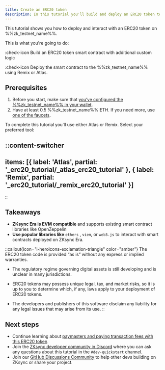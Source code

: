 ```yaml
---
title: Create an ERC20 token
description: In this tutorial you'll build and deploy an ERC20 token to %%zk_testnet_name%%
---
```


This tutorial shows you how to deploy and interact with an ERC20 token on %%zk_testnet_name%%.

This is what you're going to do:

:check-icon Build an ERC20 token smart contract with additional custom logic

:check-icon Deploy the smart contract to the %%zk_testnet_name%% using Remix or Atlas.

## Prerequisites

1. Before you start, make sure that
[you’ve configured the %%zk_testnet_name%% in your wallet](/build/connect-to-zksync).
2. Have at least 0.5 %%zk_testnet_name%% ETH. If you need more, use [one of the faucets](/ecosystem/network-faucets).

To complete this tutorial you'll use either Atlas or Remix. Select your preferred tool:

::content-switcher
---
items: [{
  label: 'Atlas',
  partial: '_erc20_tutorial/_atlas_erc20_tutorial'
}, {
  label: 'Remix',
  partial: '_erc20_tutorial/_remix_erc20_tutorial'
}]
---
::

## Takeaways

- **ZKsync Era is EVM compatible** and supports existing smart contract libraries like OpenZeppelin
- **Use popular libraries like** `ethers` , `viem`, or `web3.js` to interact with smart contracts deployed on ZKsync Era.

::callout{icon="i-heroicons-exclamation-triangle" color="amber"}
The ERC20 token code is provided “as is” without any express or implied warranties.

- The regulatory regime governing digital assets is still developing and is unclear in many jurisdictions.

- ERC20 tokens may possess unique legal, tax, and market risks, so it is up to you to determine which, if any, laws apply to your deployment of ERC20 tokens.

- The developers and publishers of this software disclaim any liability for any legal issues that may arise from its use.
::

## Next steps

- Continue learning about [paymasters and paying transaction fees with this ERC20 token](/build/start-coding/quick-start/paymasters-introduction).
- Join the [ZKsync developer community in Discord](https://join.zksync.dev/) where you can ask any questions about this
 tutorial in the `#dev-quickstart` channel.
- Join our [GitHub Discussions Community](%%zk_git_repo_zksync-developers%%/discussions/) to
  help other devs building on ZKsync or share your project.
